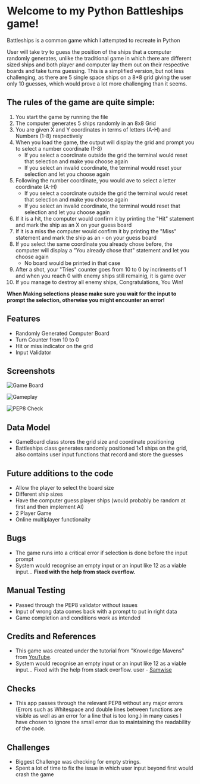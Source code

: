 # Welcome to my Python Battleships game!
Battleships is a common game which I attempted to recreate in Python 

User will take try to guess the position of the ships that a computer randomly generates, unlike the traditional game in which there are different sized ships and both player and computer lay them out on their respective boards and take turns guessing. 
This is a simplified version, but not less challenging, as there are 5 single space ships on a 8*8 grid giving the user only 10 guesses, which would prove a lot more challenging than it seems.
## The rules of the game are quite simple:
1. You start the game by running the file
2. The computer generates 5 ships randomly in an 8x8 Grid
3. You are given X and Y coordinates in terms of letters (A-H) and Numbers (1-8) respectively
4. When you load the game, the output will display the grid and prompt you to select a number coordinate (1-8)
    * If you select a coordinate outside the grid the terminal would reset that selection and make you choose again
    * If you select an invalid coordinate, the terminal would reset your selection and let you choose again
5. Following the number coordinate, you would ave to select a letter coordinate (A-H)
    *  If you select a coordinate outside the grid the terminal would reset that selection and make you choose again
    * If you select an invalid coordinate, the terminal would reset that selection and let you choose again
6. If it is a hit, the computer would confirm it by printing the "Hit" statement and mark the ship as an X on your guess board
7. If it is a miss the computer would confirm it by printing the "Miss" statement and mark the ship as an - on your guess board
8. If you select the same coordinate you already chose before, the computer will display a "You already chose that" statement and let you choose again
    * No board would be printed in that case
9. After a shot, your "Tries" counter goes from 10 to 0 by incriments of 1 and when you reach 0 with enemy ships still remainig, it is game over
10. If you manage to destroy all enemy ships, Congratulations, You Win!

__When Making selections please make sure you wait for the input to prompt the selection, otherwise you might encounter an error!__

## Features
* Randomly Generated Computer Board
* Turn Counter from 10 to 0
* Hit or miss indicator on the grid
* Input Validator 

## Screenshots 
![Game Board](../battleship/screenshots/Screenshot%202022-11-13%20233457.png)
<br/>

![Gameplay](../battleship/screenshots/Screenshot%202022-11-13%20233525.png)
<br/>

![PEP8 Check](../battleship/screenshots/Screenshot%202022-11-13%20223355.png)

## Data Model
* GameBoard class stores the grid size and coordinate positioning
* Battleships class generates randomly positioned 1x1 ships on the grid, also contains user input functions that record and store the guesses 

## Future additions to the code
* Allow the player to select the board size
* Different ship sizes
* Have the computer guess player ships (would probably be random at first and then implement AI)
* 2 Player Game
* Online multiplayer functionaity

## Bugs 
* The game runs into a critical error if selection is done before the input prompt
* System would recognise an empty input or an input like 12 as a viable input... __Fixed with the help from stack overflow.__

## Manual Testing
* Passed through the PEP8 validator without issues
* Input of wrong data comes back with a prompt to put in right data 
* Game completion and conditions work as intended


## Credits and References
* This game was created under the tutorial from "Knowledge Mavens" from [YouTube](https://www.youtube.com/watch?v=alJH_c9t4zw).
* System would recognise an empty input or an input like 12 as a viable input... Fixed with the help from stack overflow. user - [Samwise](https://stackoverflow.com/users/3799759/samwise)

## Checks
* This app passes through the relevant PEP8 without any major errors (Errors such as Whitespace and double lines between functions are visible as well as an error for a line that is too long.) in many cases I have chosen to ignore the small error due to maintaining the readability of the code.

## Challenges
* Biggest Challenge was checking  for empty strings. 
* Spent a lot of time to fix the issue in which user input beyond first would crash the game
